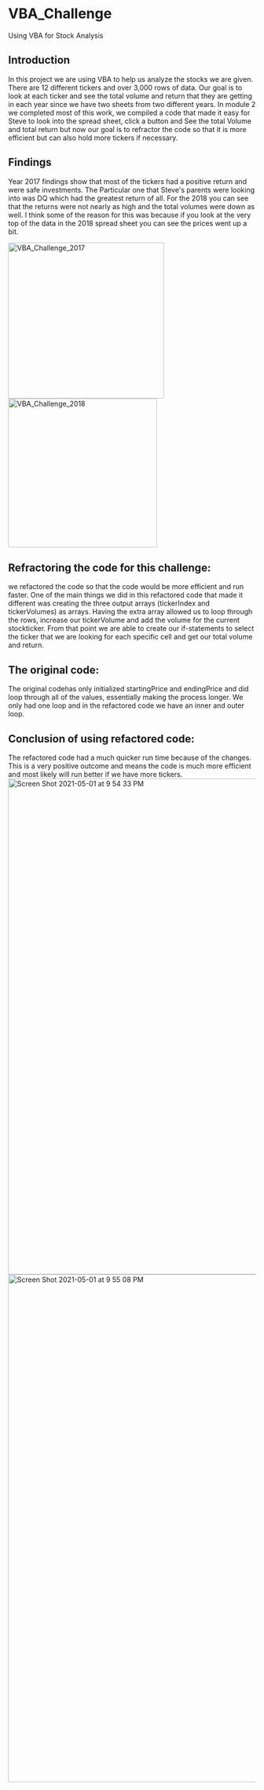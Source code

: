 # VBA_Challenge
Using VBA for Stock Analysis
## Introduction 
In this project we are using VBA to help us analyze the stocks we are given. There are 12 different tickers and over 3,000 rows of data. Our goal is to look at each ticker and see the total volume and return that they are getting in each year since we have two sheets from two different years. In module 2 we completed most of this work, we compiled a code that made it easy for Steve to look into the spread sheet, click a button and See the total Volume and total return but now our goal is to refractor the code so that it is more efficient but can also hold more tickers if necessary.
## Findings 
Year 2017 findings show that most of the tickers had a positive return and were safe investments. The Particular one that Steve's parents were looking into was DQ which had the greatest return of all. For the 2018 you can see that the returns were not nearly as high and the total volumes were down as well. I think some of the reason for this was because if you look at the very top of the data in the 2018 spread sheet you can see the prices went up a bit.

<img width="317" alt="VBA_Challenge_2017" src="https://user-images.githubusercontent.com/82982480/116800828-1e18f580-aaca-11eb-91de-18ba35862925.png">

<img width="303" alt="VBA_Challenge_2018" src="https://user-images.githubusercontent.com/82982480/116800831-23764000-aaca-11eb-9310-d24e1648ff3f.png">

## Refractoring the code for this challenge: 
we refactored the code so that the code would be more efficient and run faster. One of the main things we did in this refactored code that made it different was creating the three output arrays (tickerIndex and tickerVolumes) as arrays. Having the extra array allowed us to loop through the rows, increase our tickerVolume and add the volume for the current stockticker. From that point we are able to create our if-statements to select the ticker that we are looking for each specific cell and get our total volume and return.
## The original code:
The original codehas only initialized startingPrice and endingPrice and did loop through all of the values, essentially making the process longer. We only had one loop and in the refactored code we have an inner and outer loop.
## Conclusion of using refactored code:  
The refactored code had a much quicker run time because of the changes. This is a very positive outcome and means the code is much more efficient and most likely will run better if we have more tickers.
 <img width="1009" alt="Screen Shot 2021-05-01 at 9 54 33 PM" src="https://user-images.githubusercontent.com/82982480/116800850-46085900-aaca-11eb-84aa-d55d4ff4a1ad.png">
<img width="1033" alt="Screen Shot 2021-05-01 at 9 55 08 PM" src="https://user-images.githubusercontent.com/82982480/116800853-4a347680-aaca-11eb-939c-84a3f5e48bc1.png">
